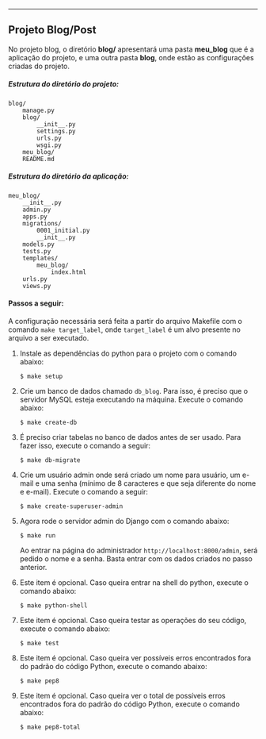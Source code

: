 -----------------
Projeto Blog/Post
----------------- 

No projeto blog, o diretório **blog/** apresentará uma pasta **meu_blog** que é a aplicação do projeto, e uma outra pasta **blog**, onde estão as configurações criadas do projeto. 

##### Estrutura do diretório do projeto:
```
blog/
	manage.py
	blog/
		__init__.py
		settings.py
		urls.py
		wsgi.py
	meu_blog/
	README.md
```

##### Estrutura do diretório da aplicação:
```
meu_blog/
	__init__.py
	admin.py
	apps.py
	migrations/
		0001_initial.py
		__init__.py
	models.py
	tests.py
	templates/
		meu_blog/
			index.html
	urls.py
	views.py
```

#### Passos a seguir:

A configuração necessária será feita a partir do arquivo Makefile com o comando `make target_label`, onde `target_label` é um alvo presente no arquivo a ser executado. 

1. Instale as dependências do python para o projeto com o comando abaixo:

	```
	$ make setup
	```

2. Crie um banco de dados chamado `db_blog`. Para isso, é preciso que o servidor MySQL esteja executando na máquina. Execute o comando abaixo:

	```
	$ make create-db
	```

3. É preciso criar tabelas no banco de dados antes de ser usado. Para fazer isso, execute o comando a seguir:

	```
	$ make db-migrate
	```

4. Crie um usuário admin onde será criado um nome para usuário, um e-mail e uma senha (mínimo de 8 caracteres e que seja diferente do nome e e-mail). Execute o comando a seguir:

	```
	$ make create-superuser-admin
	```

5. Agora rode o servidor admin do Django com o comando abaixo:

	```
	$ make run
	```

	Ao entrar na página do administrador `http://localhost:8000/admin`, será pedido o nome e a senha. Basta entrar com os dados criados no passo anterior.

6. Este item é opcional. Caso queira entrar na shell do python, execute o comando abaixo:

	```
	$ make python-shell
	```

7. Este item é opcional. Caso queira testar as operações do seu código, execute o comando abaixo:

	```
	$ make test
	```

8. Este item é opcional. Caso queira ver possíveis erros encontrados fora do padrão do código Python, execute o comando abaixo:

	```
	$ make pep8
	```

9. Este item é opcional. Caso queira ver o total de possíveis erros encontrados fora do padrão do código Python, execute o comando abaixo:

	```
	$ make pep8-total
	```